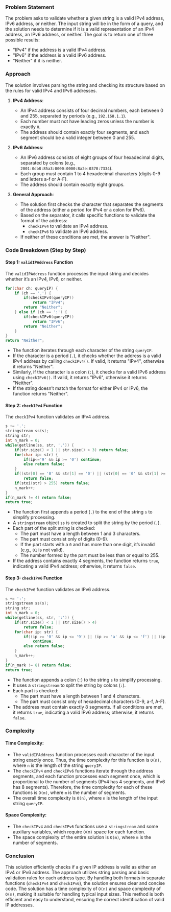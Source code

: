 ### Problem Statement

The problem asks to validate whether a given string is a valid IPv4 address, IPv6 address, or neither. The input string will be in the form of a query, and the solution needs to determine if it is a valid representation of an IPv4 address, an IPv6 address, or neither. The goal is to return one of three possible results:
- "IPv4" if the address is a valid IPv4 address.
- "IPv6" if the address is a valid IPv6 address.
- "Neither" if it is neither.

### Approach

The solution involves parsing the string and checking its structure based on the rules for valid IPv4 and IPv6 addresses. 

1. **IPv4 Address**:
   - An IPv4 address consists of four decimal numbers, each between 0 and 255, separated by periods (e.g., `192.168.1.1`).
   - Each number must not have leading zeros unless the number is exactly `0`.
   - The address should contain exactly four segments, and each segment should be a valid integer between 0 and 255.

2. **IPv6 Address**:
   - An IPv6 address consists of eight groups of four hexadecimal digits, separated by colons (e.g., `2001:0db8:85a3:0000:0000:8a2e:0370:7334`).
   - Each group must contain 1 to 4 hexadecimal characters (digits 0-9 and letters a-f or A-F).
   - The address should contain exactly eight groups.

3. **General Approach**:
   - The solution first checks the character that separates the segments of the address (either a period for IPv4 or a colon for IPv6).
   - Based on the separator, it calls specific functions to validate the format of the address:
     - `checkIPv4` to validate an IPv4 address.
     - `checkIPv6` to validate an IPv6 address.
   - If neither of these conditions are met, the answer is "Neither".

### Code Breakdown (Step by Step)

#### Step 1: `validIPAddress` Function
The `validIPAddress` function processes the input string and decides whether it’s an IPv4, IPv6, or neither.

```cpp
for(char ch: queryIP) {
    if (ch == '.') {
        if(checkIPv4(queryIP))
            return "IPv4";
        return "Neither";
    } else if (ch == ':') {
        if(checkIPv6(queryIP))                
            return "IPv6";
        return "Neither";
    }
}
return "Neither";
```

- The function iterates through each character of the string `queryIP`.
- If the character is a period (`.`), it checks whether the address is a valid IPv4 address by calling `checkIPv4()`. If valid, it returns "IPv4", otherwise it returns "Neither".
- Similarly, if the character is a colon (`:`), it checks for a valid IPv6 address using `checkIPv6()`. If valid, it returns "IPv6", otherwise it returns "Neither".
- If the string doesn’t match the format for either IPv4 or IPv6, the function returns "Neither".

#### Step 2: `checkIPv4` Function
The `checkIPv4` function validates an IPv4 address.

```cpp
s += '.';
stringstream ss(s);
string str;
int n_mark = 0;
while(getline(ss, str, '.')) {
    if(str.size() < 1 || str.size() > 3) return false;
    for(char ip: str) {
        if(ip<='9' && ip >= '0') continue;
        else return false;
    }
    if((str[0] == '0' && str[1] == '0') || (str[0] == '0' && str[1] >= '0' && str[1] <= '9'))
        return false;
    if(stoi(str) > 255) return false;
    n_mark++;
}
if(n_mark != 4) return false;
return true;
```

- The function first appends a period (`.`) to the end of the string `s` to simplify processing.
- A `stringstream` object `ss` is created to split the string by the period (`.`).
- Each part of the split string is checked:
  - The part must have a length between 1 and 3 characters.
  - The part must consist only of digits (0-9).
  - If the part starts with a `0` and has more than one digit, it’s invalid (e.g., `01` is not valid).
  - The number formed by the part must be less than or equal to 255.
- If the address contains exactly 4 segments, the function returns `true`, indicating a valid IPv4 address; otherwise, it returns `false`.

#### Step 3: `checkIPv6` Function
The `checkIPv6` function validates an IPv6 address.

```cpp
s += ':';
stringstream ss(s);
string str;
int n_mark = 0;
while(getline(ss, str, ':')) {
    if(str.size() < 1 || str.size() > 4)
        return false;
    for(char ip: str) {
        if((ip >= '0' && ip <= '9') || (ip >= 'a' && ip <= 'f') || (ip >= 'A' && ip <= 'F'))
            continue;
        else return false;
    }
    n_mark++;
}
if(n_mark != 8) return false;
return true;
```

- The function appends a colon (`:`) to the string `s` to simplify processing.
- It uses a `stringstream` to split the string by colons (`:`).
- Each part is checked:
  - The part must have a length between 1 and 4 characters.
  - The part must consist only of hexadecimal characters (0-9, a-f, A-F).
- The address must contain exactly 8 segments. If all conditions are met, it returns `true`, indicating a valid IPv6 address; otherwise, it returns `false`.

### Complexity

#### Time Complexity:
- The `validIPAddress` function processes each character of the input string exactly once. Thus, the time complexity for this function is `O(n)`, where `n` is the length of the string `queryIP`.
- The `checkIPv4` and `checkIPv6` functions iterate through the address segments, and each function processes each segment once, which is proportional to the number of segments (IPv4 has 4 segments, and IPv6 has 8 segments). Therefore, the time complexity for each of these functions is `O(m)`, where `m` is the number of segments.
- The overall time complexity is `O(n)`, where `n` is the length of the input string `queryIP`.

#### Space Complexity:
- The `checkIPv4` and `checkIPv6` functions use a `stringstream` and some auxiliary variables, which require `O(m)` space for each function.
- The space complexity of the entire solution is `O(m)`, where `m` is the number of segments.

### Conclusion

This solution efficiently checks if a given IP address is valid as either an IPv4 or IPv6 address. The approach utilizes string parsing and basic validation rules for each address type. By handling both formats in separate functions (`checkIPv4` and `checkIPv6`), the solution ensures clear and concise code. The solution has a time complexity of `O(n)` and space complexity of `O(m)`, making it suitable for handling typical input sizes. This method is both efficient and easy to understand, ensuring the correct identification of valid IP addresses.